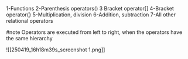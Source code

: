 1-Functions
2-Parenthesis operators()
3 Bracket operator[]
4-Bracket operator{}
5-Multiplication, division
6-Addition, subtraction
7-All other relational operators

#note 
Operators are executed from left to right, when the operators have the same hierarchy


![[250419_16h18m39s_screenshot 1.png]]